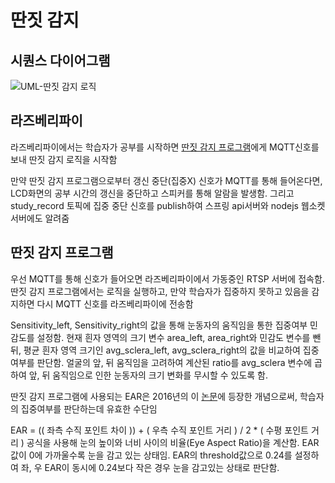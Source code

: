# 딴짓 감지
## 시퀀스 다이어그램
![UML-딴짓 감지 로직](https://user-images.githubusercontent.com/29668913/187186764-3db658e2-3a1b-4071-8d21-f3824eaf14f5.jpg)
## 라즈베리파이
라즈베리파이에서는 학습자가 공부를 시작하면 [딴짓 감지 프로그램](https://github.com/veryneuron/study_mate_project/blob/raspberry_pi_dev/raspberry_pi/eyetracking/main.py)에게 MQTT신호를 보내 딴짓 감지 로직을 시작함

만약 딴짓 감지 프로그램으로부터 갱신 중단(집중X) 신호가 MQTT를 통해 들어온다면, LCD화면의 공부 시간의 갱신을 중단하고 스피커를 통해 알람을 발생함. 그리고 study_record 토픽에 집중 중단 신호를 publish하여 스프링 api서버와 nodejs 웹소켓 서버에도 알려줌

## 딴짓 감지 프로그램
우선 MQTT를 통해 신호가 들어오면 라즈베리파이에서 가동중인 RTSP 서버에 접속함. 딴짓 감지 프로그램에서는 로직을 실행하고, 만약 학습자가 집중하지 못하고 있음을 감지하면 다시 MQTT 신호를 라즈베리파이에 전송함

Sensitivity_left, Sensitivity_right의 값을 통해 눈동자의 움직임을 통한 집중여부 민감도를 설정함. 현재 흰자 영역의 크기 변수 area_left, area_right와 민감도 변수를 뺀 뒤, 평균 흰자 영역 크기인 avg_sclera_left, avg_sclera_right의 값을 비교하여 집중여부를 판단함. 얼굴의 앞, 뒤 움직임을 고려하여 계산된 ratio를 avg_sclera 변수에 곱하여 앞, 뒤 움직임으로 인한 눈동자의 크기 변화를 무시할 수 있도록 함.

딴짓 감지 프로그램에 사용되는 EAR은 2016년의 이 [논문](https://vision.fe.uni-lj.si/cvww2016/proceedings/papers/05.pdf)에 등장한 개념으로써, 학습자의 집중여부를 판단하는데 유효한 수단임

EAR = (( 좌측 수직 포인트 차이 )) + ( 우측 수직 포인트 거리 ) / 2 * ( 수평 포인트 거리 ) 공식을 사용해 눈의 높이와 너비 사이의 비율(Eye Aspect Ratio)을 계산함. EAR 값이 0에 가까울수록 눈을 감고 있는 상태임. EAR의 threshold값으로 0.24를 설정하여 좌, 우 EAR이 동시에 0.24보다 작은 경우 눈을 감고있는 상태로 판단함.
